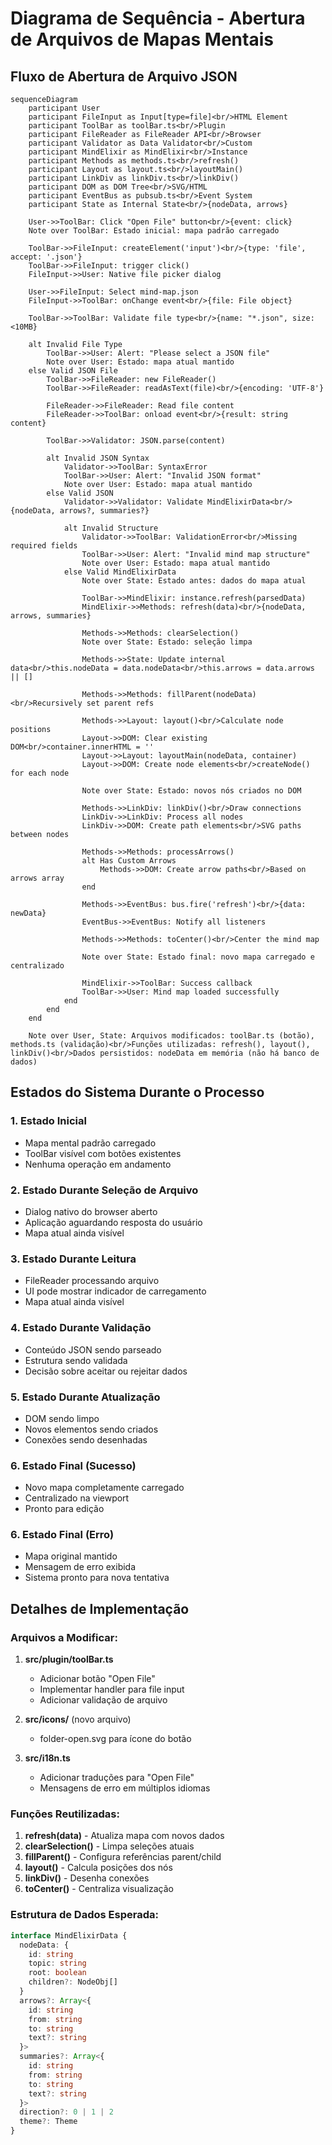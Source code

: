 # Diagrama de Sequência - Abertura de Arquivos de Mapas Mentais

## Fluxo de Abertura de Arquivo JSON

```mermaid
sequenceDiagram
    participant User
    participant FileInput as Input[type=file]<br/>HTML Element
    participant ToolBar as toolBar.ts<br/>Plugin
    participant FileReader as FileReader API<br/>Browser
    participant Validator as Data Validator<br/>Custom
    participant MindElixir as MindElixir<br/>Instance
    participant Methods as methods.ts<br/>refresh()
    participant Layout as layout.ts<br/>layoutMain()
    participant LinkDiv as linkDiv.ts<br/>linkDiv()
    participant DOM as DOM Tree<br/>SVG/HTML
    participant EventBus as pubsub.ts<br/>Event System
    participant State as Internal State<br/>{nodeData, arrows}

    User->>ToolBar: Click "Open File" button<br/>{event: click}
    Note over ToolBar: Estado inicial: mapa padrão carregado
    
    ToolBar->>FileInput: createElement('input')<br/>{type: 'file', accept: '.json'}
    ToolBar->>FileInput: trigger click()
    FileInput->>User: Native file picker dialog
    
    User->>FileInput: Select mind-map.json
    FileInput->>ToolBar: onChange event<br/>{file: File object}
    
    ToolBar->>ToolBar: Validate file type<br/>{name: "*.json", size: <10MB}
    
    alt Invalid File Type
        ToolBar->>User: Alert: "Please select a JSON file"
        Note over User: Estado: mapa atual mantido
    else Valid JSON File
        ToolBar->>FileReader: new FileReader()
        ToolBar->>FileReader: readAsText(file)<br/>{encoding: 'UTF-8'}
        
        FileReader->>FileReader: Read file content
        FileReader->>ToolBar: onload event<br/>{result: string content}
        
        ToolBar->>Validator: JSON.parse(content)
        
        alt Invalid JSON Syntax
            Validator->>ToolBar: SyntaxError
            ToolBar->>User: Alert: "Invalid JSON format"
            Note over User: Estado: mapa atual mantido
        else Valid JSON
            Validator->>Validator: Validate MindElixirData<br/>{nodeData, arrows?, summaries?}
            
            alt Invalid Structure
                Validator->>ToolBar: ValidationError<br/>Missing required fields
                ToolBar->>User: Alert: "Invalid mind map structure"
                Note over User: Estado: mapa atual mantido
            else Valid MindElixirData
                Note over State: Estado antes: dados do mapa atual
                
                ToolBar->>MindElixir: instance.refresh(parsedData)
                MindElixir->>Methods: refresh(data)<br/>{nodeData, arrows, summaries}
                
                Methods->>Methods: clearSelection()
                Note over State: Estado: seleção limpa
                
                Methods->>State: Update internal data<br/>this.nodeData = data.nodeData<br/>this.arrows = data.arrows || []
                
                Methods->>Methods: fillParent(nodeData)<br/>Recursively set parent refs
                
                Methods->>Layout: layout()<br/>Calculate node positions
                Layout->>DOM: Clear existing DOM<br/>container.innerHTML = ''
                Layout->>Layout: layoutMain(nodeData, container)
                Layout->>DOM: Create node elements<br/>createNode() for each node
                
                Note over State: Estado: novos nós criados no DOM
                
                Methods->>LinkDiv: linkDiv()<br/>Draw connections
                LinkDiv->>LinkDiv: Process all nodes
                LinkDiv->>DOM: Create path elements<br/>SVG paths between nodes
                
                Methods->>Methods: processArrows()
                alt Has Custom Arrows
                    Methods->>DOM: Create arrow paths<br/>Based on arrows array
                end
                
                Methods->>EventBus: bus.fire('refresh')<br/>{data: newData}
                EventBus->>EventBus: Notify all listeners
                
                Methods->>Methods: toCenter()<br/>Center the mind map
                
                Note over State: Estado final: novo mapa carregado e centralizado
                
                MindElixir->>ToolBar: Success callback
                ToolBar->>User: Mind map loaded successfully
            end
        end
    end

    Note over User, State: Arquivos modificados: toolBar.ts (botão), methods.ts (validação)<br/>Funções utilizadas: refresh(), layout(), linkDiv()<br/>Dados persistidos: nodeData em memória (não há banco de dados)
```

## Estados do Sistema Durante o Processo

### 1. Estado Inicial
- Mapa mental padrão carregado
- ToolBar visível com botões existentes
- Nenhuma operação em andamento

### 2. Estado Durante Seleção de Arquivo
- Dialog nativo do browser aberto
- Aplicação aguardando resposta do usuário
- Mapa atual ainda visível

### 3. Estado Durante Leitura
- FileReader processando arquivo
- UI pode mostrar indicador de carregamento
- Mapa atual ainda visível

### 4. Estado Durante Validação
- Conteúdo JSON sendo parseado
- Estrutura sendo validada
- Decisão sobre aceitar ou rejeitar dados

### 5. Estado Durante Atualização
- DOM sendo limpo
- Novos elementos sendo criados
- Conexões sendo desenhadas

### 6. Estado Final (Sucesso)
- Novo mapa completamente carregado
- Centralizado na viewport
- Pronto para edição

### 6. Estado Final (Erro)
- Mapa original mantido
- Mensagem de erro exibida
- Sistema pronto para nova tentativa

## Detalhes de Implementação

### Arquivos a Modificar:
1. **src/plugin/toolBar.ts**
   - Adicionar botão "Open File"
   - Implementar handler para file input
   - Adicionar validação de arquivo

2. **src/icons/** (novo arquivo)
   - folder-open.svg para ícone do botão

3. **src/i18n.ts**
   - Adicionar traduções para "Open File"
   - Mensagens de erro em múltiplos idiomas

### Funções Reutilizadas:
1. **refresh(data)** - Atualiza mapa com novos dados
2. **clearSelection()** - Limpa seleções atuais
3. **fillParent()** - Configura referências parent/child
4. **layout()** - Calcula posições dos nós
5. **linkDiv()** - Desenha conexões
6. **toCenter()** - Centraliza visualização

### Estrutura de Dados Esperada:
```typescript
interface MindElixirData {
  nodeData: {
    id: string
    topic: string
    root: boolean
    children?: NodeObj[]
  }
  arrows?: Array<{
    id: string
    from: string
    to: string
    text?: string
  }>
  summaries?: Array<{
    id: string
    from: string
    to: string
    text?: string
  }>
  direction?: 0 | 1 | 2
  theme?: Theme
}
```